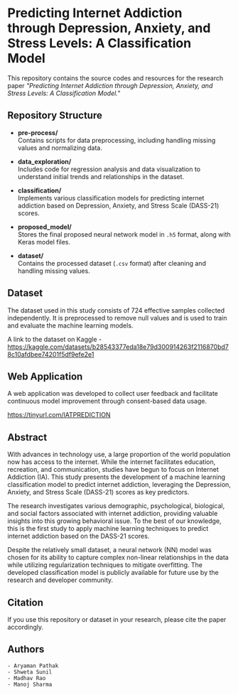 # Predicting Internet Addiction through Depression, Anxiety, and Stress Levels: A Classification Model

This repository contains the source codes and resources for the research paper *"Predicting Internet Addiction through Depression, Anxiety, and Stress Levels: A Classification Model."*

## Repository Structure

- **pre-process/**  
  Contains scripts for data preprocessing, including handling missing values and normalizing data.
  
- **data_exploration/**  
  Includes code for regression analysis and data visualization to understand initial trends and relationships in the dataset.
  
- **classification/**  
  Implements various classification models for predicting internet addiction based on Depression, Anxiety, and Stress Scale (DASS-21) scores.
  
- **proposed_model/**  
  Stores the final proposed neural network model in `.h5` format, along with Keras model files.
  
- **dataset/**  
  Contains the processed dataset (`.csv` format) after cleaning and handling missing values.

## Dataset

The dataset used in this study consists of 724 effective samples collected independently. It is preprocessed to remove null values and is used to train and evaluate the machine learning models.

A link to the dataset on Kaggle -  https://kaggle.com/datasets/b28543377eda18e79d300914263f2116870bd78c10afdbee74201f5df9efe2e1

## Web Application

A web application was developed to collect user feedback and facilitate continuous model improvement through consent-based data usage.

https://tinyurl.com/IATPREDICTION

## Abstract

With advances in technology use, a large proportion of the world population now has access to the internet. While the internet facilitates education, recreation, and communication, studies have begun to focus on Internet Addiction (IA). This study presents the development of a machine learning classification model to predict internet addiction, leveraging the Depression, Anxiety, and Stress Scale (DASS-21) scores as key predictors.

The research investigates various demographic, psychological, biological, and social factors associated with internet addiction, providing valuable insights into this growing behavioral issue. To the best of our knowledge, this is the first study to apply machine learning techniques to predict internet addiction based on the DASS-21 scores.

Despite the relatively small dataset, a neural network (NN) model was chosen for its ability to capture complex non-linear relationships in the data while utilizing regularization techniques to mitigate overfitting. The developed classification model is publicly available for future use by the research and developer community.

## Citation
If you use this repository or dataset in your research, please cite the paper accordingly.

## Authors
    - Aryaman Pathak
    - Shweta Sunil
    - Madhav Rao
    - Manoj Sharma

